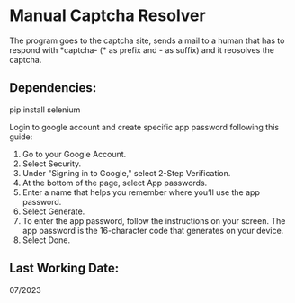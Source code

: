 # Manual Captcha Resolver

The program goes to the captcha site, sends a mail to a human that has to respond with \*captcha- (\* as prefix and - as suffix) and it reosolves the captcha.

## Dependencies: 

pip install selenium

Login to google account and create specific app password following this guide:
1. Go to your Google Account.
2. Select Security.
3. Under "Signing in to Google," select 2-Step Verification.
4. At the bottom of the page, select App passwords.
5. Enter a name that helps you remember where you’ll use the app password.
6. Select Generate.
7. To enter the app password, follow the instructions on your screen. The app password is the 16-character code that generates on your device.
8. Select Done.

## Last Working Date:

07/2023